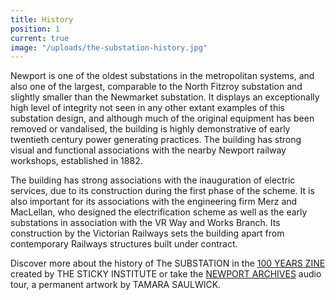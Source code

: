 ```yaml
---
title: History
position: 1
current: true
image: "/uploads/the-substation-history.jpg"
---
```


Newport is one of the oldest substations in the metropolitan systems, and also one of the largest, comparable to the North Fitzroy substation and slightly smaller than the Newmarket substation. It displays an exceptionally high level of integrity not seen in any other extant examples of this substation design, and although much of the original equipment has been removed or vandalised, the building is highly demonstrative of early twentieth century power generating practices. The building has strong visual and functional associations with the nearby Newport railway workshops, established in 1882.

The building has strong associations with the inauguration of electric services, due to its construction during the first phase of the scheme. It is also important for its associations with the engineering firm Merz and MacLellan, who designed the electrification scheme as well as the early substations in association with the VR Way and Works Branch. Its construction by the Victorian Railways sets the building apart from contemporary Railways structures built under contract.

Discover more about the history of The SUBSTATION in the [100 YEARS ZINE](https://thesubstation.org.au/archive/100-years-zine/) created by THE STICKY INSTITUTE or take the [NEWPORT ARCHIVES](https://thesubstation.org.au/whats-on/newport-archives/) audio tour, a permanent artwork by TAMARA SAULWICK.

